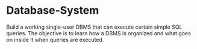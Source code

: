 Database-System
===============

Build a working single-user DBMS that can execute certain simple SQL queries. The objective is to learn how a DBMS is organized and what goes on inside it when queries are executed.
